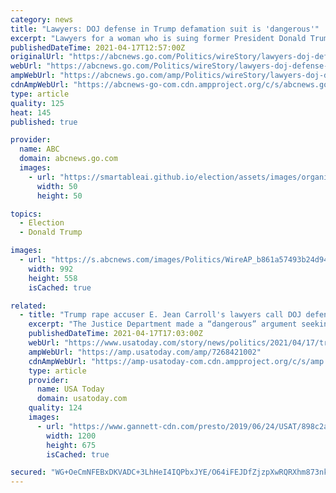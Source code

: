 ```yaml
---
category: news
title: "Lawyers: DOJ defense in Trump defamation suit is 'dangerous'"
excerpt: "Lawyers for a woman who is suing former President Donald Trump say the U.S. Justice Department made a “wrong and dangerous” argument in seeking to defend him"
publishedDateTime: 2021-04-17T12:57:00Z
originalUrl: "https://abcnews.go.com/Politics/wireStory/lawyers-doj-defense-trump-defamation-suit-dangerous-77135952"
webUrl: "https://abcnews.go.com/Politics/wireStory/lawyers-doj-defense-trump-defamation-suit-dangerous-77135952"
ampWebUrl: "https://abcnews.go.com/amp/Politics/wireStory/lawyers-doj-defense-trump-defamation-suit-dangerous-77135952"
cdnAmpWebUrl: "https://abcnews-go-com.cdn.ampproject.org/c/s/abcnews.go.com/amp/Politics/wireStory/lawyers-doj-defense-trump-defamation-suit-dangerous-77135952"
type: article
quality: 125
heat: 145
published: true

provider:
  name: ABC
  domain: abcnews.go.com
  images:
    - url: "https://smartableai.github.io/election/assets/images/organizations/abcnews.go.com-50x50.jpg"
      width: 50
      height: 50

topics:
  - Election
  - Donald Trump

images:
  - url: "https://s.abcnews.com/images/Politics/WireAP_b861a57493b24d94a51c0d2aa9265389_16x9_992.jpg"
    width: 992
    height: 558
    isCached: true

related:
  - title: "Trump rape accuser E. Jean Carroll's lawyers call DOJ defense 'dangerous'"
    excerpt: "The Justice Department made a “dangerous” argument seeking to defend Donald Trump against E. Jean Carroll's claim that he defamed her when he denied her allegation of rape, her lawyers said."
    publishedDateTime: 2021-04-17T17:03:00Z
    webUrl: "https://www.usatoday.com/story/news/politics/2021/04/17/trump-rape-accuser-e-jean-carrolls-lawyers-call-doj-defense-wrong/7268421002/"
    ampWebUrl: "https://amp.usatoday.com/amp/7268421002"
    cdnAmpWebUrl: "https://amp-usatoday-com.cdn.ampproject.org/c/s/amp.usatoday.com/amp/7268421002"
    type: article
    provider:
      name: USA Today
      domain: usatoday.com
    quality: 124
    images:
      - url: "https://www.gannett-cdn.com/presto/2019/06/24/USAT/898c2a42-b49d-454f-a78a-3f579f1c99c6-VPC_WHO_IS_E_JEAN_CARROLL_DESK_THUMB.jpg?auto=webp&crop=1648,927,x271,y0&format=pjpg&width=1200"
        width: 1200
        height: 675
        isCached: true

secured: "WG+OeCmNFEBxDKVADC+3LhHeI4IQPbxJYE/O64iFEJDfZjzpXwRQRXhm873nkd8ojEDdkmfg3cePUfw1rq2ZXTNmYXf53C+l/5VGi4uijkjfivbVfGh2yZvbb2QDcVA9Jc/MwZOjjuvFKGcNhkH90XJLy94wv2IIxH0o7E/euBs2nyu0FVTUH8uVr5XHChbcrVDjVIhQddmyCvexjhoNcOOUKfRTqwmH6WbVi6FE63HYCYQZrfdkI2FF7WkbihoN3k+MyUTeycv64e2HNXXOUsVzyRDR8rZcRMqlmAWjG2sSR8Rs5Acnp3pm47kRPhy6xK2j47a3OupClFURYAD7W+sQe+S8me3y0EF65aHiWyc=;OYi3nIA8ow72yaDBwPamOg=="
---
```


